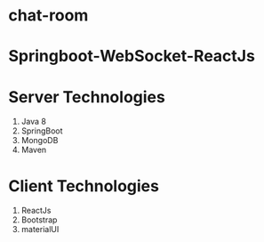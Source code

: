 # chat-room

# Springboot-WebSocket-ReactJs


#	Server Technologies
1. Java 8
2. SpringBoot
3. MongoDB
4. Maven


#	Client Technologies
1. ReactJs
2. Bootstrap
3. materialUI




